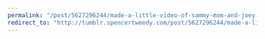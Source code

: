```yaml
---
permalink: "/post/5627296244/made-a-little-video-of-sammy-mom-and-joey-sams"
redirect_to: "http://tumblr.spencertweedy.com/post/5627296244/made-a-little-video-of-sammy-mom-and-joey-sams"
---
```

